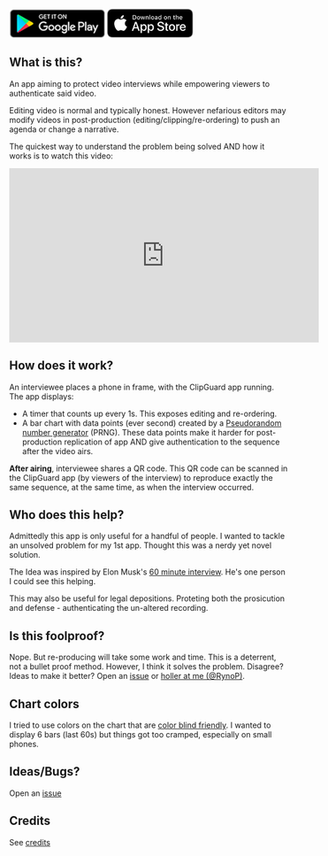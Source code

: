 [<img src="./img/playstore.png" height="52">](https://play.google.com/store/apps/details?id=com.rynop.clipguard)
[<img src="./img/appstore.svg"  height="52">](https://itunes.apple.com/us/app/clipguard/id1450439113?ls=1&mt=8)

## What is this?

An app aiming to protect video interviews while empowering viewers to authenticate said video.

Editing video is normal and typically honest. However nefarious editors may modify videos in post-production (editing/clipping/re-ordering) to push an agenda or change a narrative.

The quickest way to understand the problem being solved AND how it works is to watch this video:

<iframe style="display: block; margin: 0 auto;" width="560" height="315" src="https://www.youtube.com/embed/QUHjjNWz4gc" frameborder="0" allow="accelerometer; autoplay; encrypted-media; gyroscope; picture-in-picture" allowfullscreen></iframe>

## How does it work?

An interviewee places a phone in frame, with the ClipGuard app running. The app displays:

- A timer that counts up every 1s. This exposes editing and re-ordering.
- A bar chart with data points (ever second) created by a [Pseudorandom number generator](https://en.wikipedia.org/wiki/Pseudorandom_number_generator) (PRNG). These data points make it harder for post-production replication of app AND give authentication to the sequence after the video airs.

**After airing**, interviewee shares a QR code. This QR code can be scanned in the ClipGuard app (by viewers of the interview) to reproduce exactly the same sequence, at the same time, as when the interview occurred.

## Who does this help?

Admittedly this app is only useful for a handful of people. I wanted to tackle an unsolved problem for my 1st app. Thought this was a nerdy yet novel solution.

The Idea was inspired by Elon Musk's [60 minute interview](https://twitter.com/elonmusk/status/1072528643488972802). He's one person I could see this helping.

This may also be useful for legal depositions.  Proteting both the prosicution and defense - authenticating the un-altered recording.

## Is this foolproof?

Nope. But re-producing will take some work and time. This is a deterrent, not a bullet proof method. However, I think it solves the problem. Disagree? Ideas to make it better? Open an [issue](https://github.com/rynop/clipguard/issues) or [holler at me (@RynoP)](https://twitter.com/rynop).

## Chart colors

I tried to use colors on the chart that are [color blind friendly](http://mkweb.bcgsc.ca/colorblind/). I wanted to display 6 bars (last 60s) but things got too cramped, especially on small phones.

## Ideas/Bugs?

Open an [issue](https://github.com/rynop/clipguard/issues)

## Credits

See [credits](./credits)
